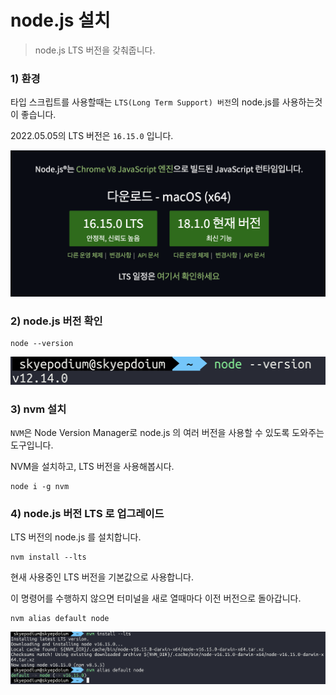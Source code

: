 # node.js 설치

> node.js LTS 버전을 갖춰줍니다.

### 1) 환경
타입 스크립트를 사용할때는 `LTS(Long Term Support) 버전`의 node.js를 사용하는것이 좋습니다.

2022.05.05의 LTS 버전은 `16.15.0` 입니다.    

![cover](./images/lts.png)

### 2) node.js 버전 확인
```
node --version
```
![cover](./images/node-version.png)

### 3) nvm 설치
`NVM`은 Node Version Manager로 node.js 의 여러 버전을 사용할 수 있도록 도와주는 도구입니다. 

NVM을 설치하고, LTS 버전을 사용해봅시다.
```
node i -g nvm
```

### 4) node.js 버전 LTS 로 업그레이드
LTS 버전의 node.js 를 설치합니다.
```
nvm install --lts
```

현새 사용중인 LTS 버전을 기본값으로 사용합니다.

이 명령어를 수행하지 않으면 터미널을 새로 열때마다 이전 버전으로 돌아갑니다.
```
nvm alias default node
```
![cover](./images/lts-default.png)

